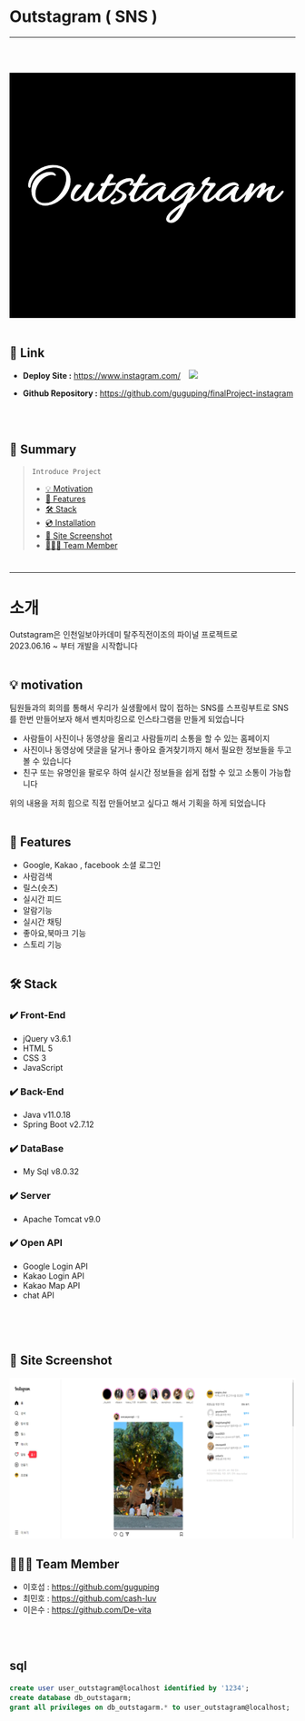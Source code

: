 Outstagram ( SNS )
===
* * *
<br><br/>

![logo](/src/main/resources/static/images/indexImages/Outstagarm.png)
<br><br/>
## 🔗 Link
- **Deploy Site :** https://www.instagram.com/ &ensp; <img src="https://img.shields.io/website?url=http%3A%2F%2Fteam1.space%2Fchting%2F" />

- **Github Repository :** https://github.com/guguping/finalProject-instagram


<br><br/>
## 📖 Summary
> ```Introduce Project```
>  - [💡 Motivation](#-motivation)
>  - [📌 Features](#-features)
>  - [🛠 Stack](#-stack)
>  - [💿 Installation](#-installation)
>  - [📸 Site Screenshot](#-site-screenshot)
>  - [🧑🏻‍💻 Team Member](#-team-member)
#
* * *
#
# 소개
Outstagram은 인천일보아카데미 탈주직전이조의 파이널 프로젝트로  
2023.06.16 ~ 부터 개발을 시작합니다
<br><br/>
## 💡 motivation
팀원들과의 회의를 통해서 우리가 실생활에서 많이 접하는 SNS를
스프링부트로 SNS를 한번 만들어보자 해서
벤치마킹으로 인스타그램을 만들게 되었습니다

- 사람들이 사진이나 동영상을 올리고 사람들끼리 소통을 할 수 있는 홈페이지
- 사진이나 동영상에 댓글을 달거나 좋아요 즐겨찾기까지 해서 필요한 정보들을 두고 볼 수 있습니다
- 친구 또는 유명인을 팔로우 하여 실시간 정보들을 쉽게 접할 수 있고 소통이 가능합니다

위의 내용을 저희 힘으로 직접 만들어보고 싶다고 해서 기획을 하게 되었습니다
<br><br/>
## 📌 Features
- Google, Kakao , facebook 소셜 로그인
- 사람검색
- 릴스(숏츠)
- 실시간 피드
- 알람기능
- 실시간 채팅
- 좋아요,북마크 기능
- 스토리 기능
  <br><br/>
## 🛠 Stack
### ✔️ Front-End
- jQuery v3.6.1
- HTML 5
- CSS 3
- JavaScript 


### ✔️ Back-End
- Java v11.0.18
- Spring Boot v2.7.12


### ✔️ DataBase
- My Sql v8.0.32

### ✔️ Server

- Apache Tomcat v9.0

### ✔️ Open API
- Google Login API
- Kakao Login API
- Kakao Map API
- chat API
  <br><br/>

<br><br/>
## 📸 Site Screenshot
![main](/src/main/resources/static/images/indexImages/OutstagarmMain.png)
## 🧑🏻‍💻 Team Member
- 이호섭 : https://github.com/guguping
- 최민호 : https://github.com/cash-luv
- 이은수 : https://github.com/De-vita

<br><br/>
## sql
```sql
create user user_outstagram@localhost identified by '1234';
create database db_outstagarm;
grant all privileges on db_outstagarm.* to user_outstagram@localhost;
```
